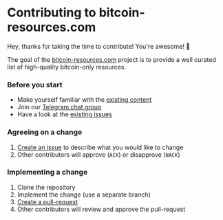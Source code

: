 # Contributing to bitcoin-resources.com

Hey, thanks for taking the time to contribute! You're awesome! 🎉

The goal of the [bitcoin-resources.com](https://bitcoin-resources.com) project
is to provide a well curated list of high-quality bitcoin-only resources.

### Before you start

* Make yourself familiar with the [existing content](https://bitcoin-resources.com)
* Join our [Telegram chat group](https://t.me/BitcoinResourcesCom)
* Have a look at the [existing issues](https://github.com/bitcoin-resources/bitcoin-resources.github.io/issues)

### Agreeing on a change

1. [Create an issue](https://github.com/bitcoin-resources/bitcoin-resources.github.io/issues) to describe what you would like to change
2. Other contributors will approve (`ACK`) or disapprove (`NACK`)

### Implementing a change

1. Clone the repository
2. Implement the change (use a separate branch)
3. [Create a pull-request](https://github.com/bitcoin-resources/bitcoin-resources.github.io/pulls)
4. Other contributors will review and approve the pull-request
